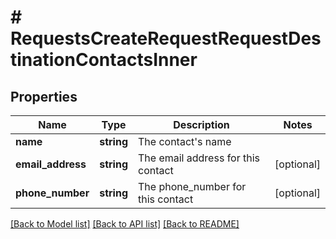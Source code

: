 # # RequestsCreateRequestRequestDestinationContactsInner

## Properties

Name | Type | Description | Notes
------------ | ------------- | ------------- | -------------
**name** | **string** | The contact&#39;s name |
**email_address** | **string** | The email address for this contact | [optional]
**phone_number** | **string** | The phone_number for this contact | [optional]

[[Back to Model list]](../../README.md#models) [[Back to API list]](../../README.md#endpoints) [[Back to README]](../../README.md)
